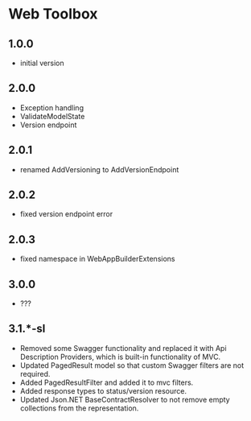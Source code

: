 # Web Toolbox

## 1.0.0

- initial version

## 2.0.0

- Exception handling
- ValidateModelState
- Version endpoint

## 2.0.1

- renamed AddVersioning to AddVersionEndpoint

## 2.0.2

- fixed version endpoint error

## 2.0.3

- fixed namespace in WebAppBuilderExtensions

## 3.0.0

- ???

## 3.1.*-sl

- Removed some Swagger functionality and replaced it with Api Description Providers, which is built-in functionality of MVC.
- Updated PagedResult model so that custom Swagger filters are not required.
- Added PagedResultFilter and added it to mvc filters.
- Added response types to status/version resource.
- Updated Json.NET BaseContractResolver to not remove empty collections from the representation.